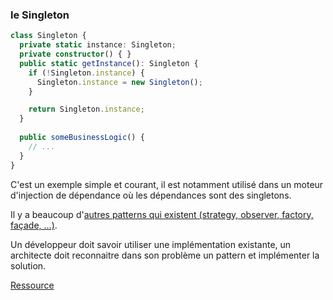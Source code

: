 ### le Singleton

```typescript
class Singleton {
  private static instance: Singleton;
  private constructor() { }
  public static getInstance(): Singleton {
    if (!Singleton.instance) {
      Singleton.instance = new Singleton();
    }

    return Singleton.instance;
  }
  
  public someBusinessLogic() {
    // ...
  }
}
```

C'est un exemple simple et courant, il est notamment utilisé dans un moteur d'injection de dépendance 
où les dépendances sont des singletons. 

Il y a beaucoup d'[autres patterns qui existent (strategy, observer, factory, façade, ...)](https://springframework.guru/gang-of-four-design-patterns/).

Un développeur doit savoir utiliser une implémentation existante, 
un architecte doit reconnaitre dans son problème un pattern et implémenter la solution.

[Ressource](https://refactoring.guru/fr/design-patterns)
